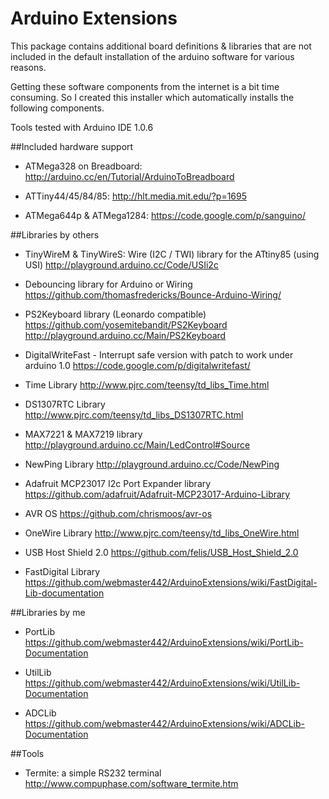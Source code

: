 # Arduino Extensions

This package contains additional board definitions & libraries that are not
included in the default installation of the arduino software for various reasons.

Getting these software components from the internet is a bit time consuming.
So I created this installer which automatically installs the following components.

Tools tested with Arduino IDE 1.0.6

##Included hardware support

* ATMega328 on Breadboard:
	http://arduino.cc/en/Tutorial/ArduinoToBreadboard
 
* ATTiny44/45/84/85:
	http://hlt.media.mit.edu/?p=1695
 
* ATMega644p & ATMega1284:
	https://code.google.com/p/sanguino/

##Libraries by others

* TinyWireM & TinyWireS: Wire (I2C / TWI) library for the ATtiny85 (using USI)
	http://playground.arduino.cc/Code/USIi2c

* Debouncing library for Arduino or Wiring
	https://github.com/thomasfredericks/Bounce-Arduino-Wiring/

* PS2Keyboard library (Leonardo compatible)
	https://github.com/yosemitebandit/PS2Keyboard
	http://playground.arduino.cc/Main/PS2Keyboard

* DigitalWriteFast - Interrupt safe version with patch to work under arduino 1.0
	https://code.google.com/p/digitalwritefast/

* Time Library
	http://www.pjrc.com/teensy/td_libs_Time.html

* DS1307RTC Library
	http://www.pjrc.com/teensy/td_libs_DS1307RTC.html

* MAX7221 & MAX7219 library
	http://playground.arduino.cc/Main/LedControl#Source

* NewPing Library
	http://playground.arduino.cc/Code/NewPing

* Adafruit MCP23017 I2c Port Expander library
	https://github.com/adafruit/Adafruit-MCP23017-Arduino-Library

* AVR OS
	https://github.com/chrismoos/avr-os

* OneWire Library
	http://www.pjrc.com/teensy/td_libs_OneWire.html
	
* USB Host Shield 2.0
	https://github.com/felis/USB_Host_Shield_2.0

* FastDigital Library
	https://github.com/webmaster442/ArduinoExtensions/wiki/FastDigital-Lib-documentation

##Libraries by me

* PortLib
	https://github.com/webmaster442/ArduinoExtensions/wiki/PortLib-Documentation

* UtilLib
	https://github.com/webmaster442/ArduinoExtensions/wiki/UtilLib-Documentation

* ADCLib
	https://github.com/webmaster442/ArduinoExtensions/wiki/ADCLib-Documentation

##Tools
* Termite: a simple RS232 terminal
	http://www.compuphase.com/software_termite.htm